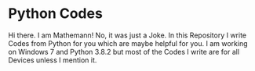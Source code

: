 # Python Codes

Hi there. I am Mathemann! No, it was just a Joke. In this Repository I write Codes from Python for you which are maybe helpful for you.
I am working on Windows 7 and Python 3.8.2 but most of the Codes I write are for all Devices unless I mention it.
